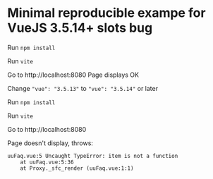 # Minimal reproducible exampe for VueJS 3.5.14+ slots bug

Run `npm install`

Run `vite`


Go to http://localhost:8080
Page displays OK

Change `"vue": "3.5.13"` to `"vue": "3.5.14"` or later

Run `npm install`

Run `vite`

Go to http://localhost:8080

Page doesn't display, throws:

```
uuFaq.vue:5 Uncaught TypeError: item is not a function
    at uuFaq.vue:5:36
    at Proxy._sfc_render (uuFaq.vue:1:1)
```
